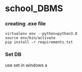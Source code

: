 # school_DBMS

### creating .exe file 

```
virtualenv env --python=python3.8
source env/bin/activate
pip install -r requirements.txt
```
### Set DB
use set in windows a
